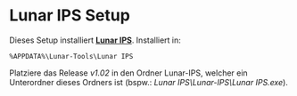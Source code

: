Lunar IPS Setup==================Dieses Setup installiert **[Lunar IPS](https://wiidatabase.de/downloads/pc-tools/lunar-magic-pc/)**. Installiert in:    %APPDATA%\Lunar-Tools\Lunar IPSPlatziere das Release *v1.02* in den Ordner Lunar-IPS, welcher ein Unterordner dieses Ordners ist (bspw.: *Lunar IPS\Lunar-IPS\Lunar IPS.exe*).